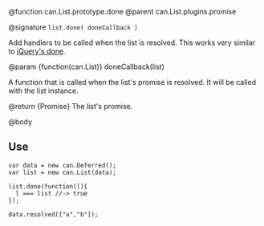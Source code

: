 @function can.List.prototype.done
@parent can.List.plugins.promise

@signature `list.done( doneCallback )`

Add handlers to be called when the list is resolved. This works very similar 
to [jQuery's done](http://api.jquery.com/deferred.done/).

@param {function(can.List)} doneCallback(list)

A function that is called when the list's promise is resolved. 
It will be called with the list instance.

@return {Promise} The list's promise.

@body


## Use

    var data = new can.Deferred();
    var list = new can.List(data);
    
    list.done(function(l){
      l === list //-> true
    });
    
    data.resolved(["a","b"]);
    
